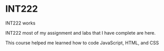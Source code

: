 # INT222
INT222 works

INT222 most of my assignment and labs that I have complete are here.

This course helped me learned how to code JavaScript, HTML, and CSS
